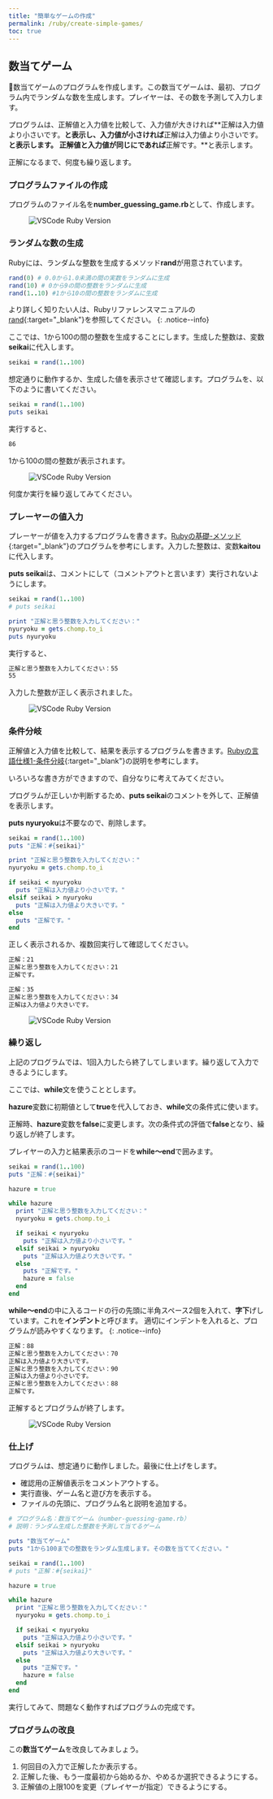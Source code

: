 ```yaml
---
title: "簡単なゲームの作成"
permalink: /ruby/create-simple-games/
toc: true
---
```

## 数当てゲーム
数当てゲームのプログラムを作成します。この数当てゲームは、最初、プログラム内でランダムな数を生成します。プレイヤーは、その数を予測して入力します。

プログラムは、正解値と入力値を比較して、入力値が大きければ**正解は入力値より小さいです。**と表示し、入力値が小さければ**正解は入力値より小さいです。**と表示します。
正解値と入力値が同じにであれば**正解です。**と表示します。

正解になるまで、何度も繰り返します。

### プログラムファイルの作成
プログラムのファイル名を**number_guessing_game.rb**として、作成します。

<figure>
  <img src="{{ '/assets/images/ruby/06/create-file.png' | relative_url }}" alt="VSCode Ruby Version">
</figure>

### ランダムな数の生成
Rubyには、ランダムな整数を生成するメソッド**rand**が用意されています。

```ruby
rand(0) # 0.0から1.0未満の間の実数をランダムに生成
rand(10) # 0から9の間の整数をランダムに生成
rand(1..10) #1から10の間の整数をランダムに生成
```

より詳しく知りたい人は、Rubyリファレンスマニュアルの[rand](https://docs.ruby-lang.org/ja/2.7.0/class/Kernel.html#M_RAND){:target="_blank"}を参照してください。
{: .notice--info}

ここでは、1から100の間の整数を生成することにします。生成した整数は、変数**seikai**に代入します。

```ruby
seikai = rand(1..100)
```

想定通りに動作するか、生成した値を表示させて確認します。プログラムを、以下のように書いてください。

```ruby
seikai = rand(1..100)
puts seikai
```

実行すると、
```bash
86
```
1から100の間の整数が表示されます。

<figure>
  <img src="{{ '/assets/images/ruby/06/rand.png' | relative_url }}" alt="VSCode Ruby Version">
</figure>

何度か実行を繰り返してみてください。

### プレーヤーの値入力
プレーヤーが値を入力するプログラムを書きます。[Rubyの基礎-メソッド](/archives/ruby/ruby-basics/#%E3%83%A1%E3%82%BD%E3%83%83%E3%83%89){:target="_blank"}のプログラムを参考にします。入力した整数は、変数**kaitou**に代入します。

**puts seikai**は、コメントにして（コメントアウトと言います）実行されないようにします。

```ruby
seikai = rand(1..100)
# puts seikai

print "正解と思う整数を入力してください："
nyuryoku = gets.chomp.to_i
puts nyuryoku
```

実行すると、
```bash
正解と思う整数を入力してください：55
55
```
入力した整数が正しく表示されました。

<figure>
  <img src="{{ '/assets/images/ruby/06/input.png' | relative_url }}" alt="VSCode Ruby Version">
</figure>

### 条件分岐
正解値と入力値を比較して、結果を表示するプログラムを書きます。[Rubyの言語仕様1-条件分岐](/archives/ruby/ruby-spec1/#%E6%9D%A1%E4%BB%B6%E5%88%86%E5%B2%90){:target="_blank"}の説明を参考にします。

いろいろな書き方ができますので、自分なりに考えてみてください。

プログラムが正しいか判断するため、**puts seikai**のコメントを外して、正解値を表示します。

**puts nyuryoku**は不要なので、削除します。

```ruby
seikai = rand(1..100)
puts "正解：#{seikai}"

print "正解と思う整数を入力してください："
nyuryoku = gets.chomp.to_i

if seikai < nyuryoku
  puts "正解は入力値より小さいです。"
elsif seikai > nyuryoku
  puts "正解は入力値より大きいです。"
else
  puts "正解です。"
end
```

正しく表示されるか、複数回実行して確認してください。

```bash
正解：21
正解と思う整数を入力してください：21
正解です。

正解：35
正解と思う整数を入力してください：34
正解は入力値より大きいです。
```

<figure>
  <img src="{{ '/assets/images/ruby/06/condition.png' | relative_url }}" alt="VSCode Ruby Version">
</figure>

### 繰り返し
上記のプログラムでは、1回入力したら終了してしまいます。繰り返して入力できるようにします。

ここでは、**while**文を使うこととします。

**hazure**変数に初期値として**true**を代入しておき、**while**文の条件式に使います。

正解時、**hazure**変数を**false**に変更します。次の条件式の評価で**false**となり、繰り返しが終了します。

プレイヤーの入力と結果表示のコードを**while〜end**で囲みます。

```ruby
seikai = rand(1..100)
puts "正解：#{seikai}"

hazure = true

while hazure
  print "正解と思う整数を入力してください："
  nyuryoku = gets.chomp.to_i

  if seikai < nyuryoku
    puts "正解は入力値より小さいです。"
  elsif seikai > nyuryoku
    puts "正解は入力値より大きいです。"
  else
    puts "正解です。"
    hazure = false
  end
end
```

**while〜end**の中に入るコードの行の先頭に半角スペース2個を入れて、**字下**げしています。これを**インデント**と呼びます。
適切にインデントを入れると、プログラムが読みやすくなります。
{: .notice--info}

```bash
正解：88
正解と思う整数を入力してください：70
正解は入力値より大きいです。
正解と思う整数を入力してください：90
正解は入力値より小さいです。
正解と思う整数を入力してください：88
正解です。
```

正解するとプログラムが終了します。

<figure>
  <img src="{{ '/assets/images/ruby/06/loop.png' | relative_url }}" alt="VSCode Ruby Version">
</figure>

### 仕上げ
プログラムは、想定通りに動作しました。最後に仕上げをします。

- 確認用の正解値表示をコメントアウトする。
- 実行直後、ゲーム名と遊び方を表示する。
- ファイルの先頭に、プログラム名と説明を追加する。

```ruby
# プログラム名：数当てゲーム（number-guessing-game.rb）
# 説明：ランダム生成した整数を予測して当てるゲーム

puts "数当てゲーム"
puts "1から100までの整数をランダム生成します。その数を当ててください。"

seikai = rand(1..100)
# puts "正解：#{seikai}"

hazure = true

while hazure
  print "正解と思う整数を入力してください："
  nyuryoku = gets.chomp.to_i

  if seikai < nyuryoku
    puts "正解は入力値より小さいです。"
  elsif seikai > nyuryoku
    puts "正解は入力値より大きいです。"
  else
    puts "正解です。"
    hazure = false
  end
end
```

実行してみて、問題なく動作すればプログラムの完成です。

### プログラムの改良
この**数当てゲーム**を改良してみましょう。

1. 何回目の入力で正解したか表示する。
2. 正解した後、もう一度最初から始めるか、やめるか選択できるようにする。
3. 正解値の上限100を変更（プレイヤーが指定）できるようにする。
